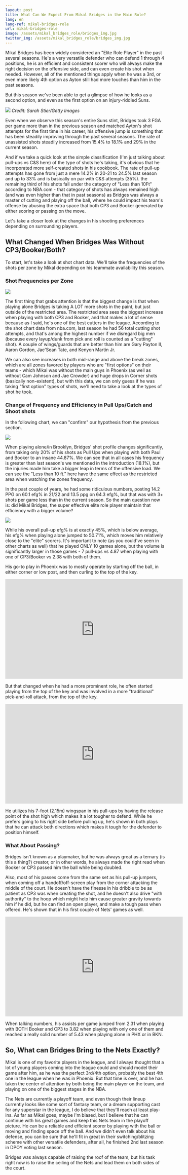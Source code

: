 ```yaml
---
layout: post
title: What Can We Expect From Mikal Bridges in the Main Role?
lang: en
lang-ref: mikal-bridges-role
url: mikal-bridges-role
image: /assets/mikal_bridges_role/bridges_img.jpg
twitter_img: /assets/mikal_bridges_role/bridges_img.jpg
---
```

Mikal Bridges has been widely considered an "Elite Role Player" in the past several seasons. He's a very versatile defender who can defend 1 through 4 positions, he is an efficient and consistent scorer who will always make the right decision on the offensive side, and can even create his shot when needed. However, all of the mentioned things apply when he was a 3rd, or even more likely 4th option as Ayton still had more touches than him in the past seasons.

But this season we've been able to get a glimpse of how he looks as a second option, and even as the first option on an injury-riddled Suns.

![](/assets/mikal_bridges_role/bridges_nets_img.jpg)
*Credit: Sarah Stier/Getty Images*

<!--more-->


Even when we observe this season's entire Suns stint, Bridges took 3 FGA per game more than in the previous season and matched Ayton's shot attempts for the first time in his career, his offensive jump is something that has been steadily improving through the past several seasons. The rate of unassisted shots steadily increased from 15.4% to 18.1% and 29% in the current season.

And if we take a quick look at the simple classification (I'm just talking about pull-ups vs C&S here) of the type of shots he's taking, it's obvious that he incorporated more self-created shots in his cookbook. The rate of pull-up attempts has gone from just a mere 14.2% in 20-21 to 24.5% last season and up to 33% and is basically on par with C&S attempts (35%). the remaining third of his shots fall under the category of "Less than 10Ft" according to NBA.com - that category of shots has always remained high (and was even higher than that in past seasons) as Bridges was always a master of cutting and playing off the ball, where he could impact his team's offense by abusing the extra space that both CP3 and Booker generated by either scoring or passing on the move.

Let's take a closer look at the changes in his shooting preferences depending on surrounding players.


## What Changed When Bridges Was Without CP3/Booker/Both?

To start, let's take a look at shot chart data. We'll take the frequencies of the shots per zone by Mikal depending on his teammate availability this season.

### Shot Frequencies per Zone

![](/assets/mikal_bridges_role/zone_freq_mikal.png)

The first thing that grabs attention is that the biggest change is that when playing alone Bridges is taking A LOT more shots in the paint, but just outside of the restricted area. The restricted area sees the biggest increase when playing with both CP3 and Booker, and that makes a lot of sense because as I said, he's one of the best cutters in the league. According to the shot chart data from nba.com, last season he had 56 total cutting shot attempts, and that's among the highest number if we disregard big men (because every layup/dunk from pick and roll is counted as a "cutting" shot). A couple of wings/guards that are better than him are Gary Payton II, Aaron Gordon, Jae'Sean Tate, and Kenyon Martin Jr.

We can also see increases in both mid-range and above the break zones, which are all zones favored by players who are "first options" on their teams - which Mikal was without the main guys in Phoenix (as well as without Cam Johnson and Jae Crowder) and huge drops in Corner shots (basically non-existent), but with this data, we can only guess if he was taking "first option" types of shots, we'll need to take a look at the types of shot he took.

### Change of Frequency and Efficiency in Pull Ups/Catch and Shoot shots

In the following chart, we can "confirm" our hypothesis from the previous section.

![](/assets/mikal_bridges_role/change_of_shot_type.png)

When playing alone/in Brooklyn, Bridges' shot profile changes significantly, from taking only 20% of his shots as Pull Ups when playing with both Paul and Booker to an insane 44.87%. We can see that in all cases his frequency is greater than last season's we mentioned in the introduction (18.1%), but the injuries made him take a bigger leap in terms of the offensive load. We can see the "Less than 10 ft." here have the same effect as the restricted area when watching the zones frequency.

In the past couple of years, he had some ridiculous numbers, posting 14.2 PPG on 60.1 efg% in 21/22 and 13.5 ppg on 64.3 efg%, but that was with 3+ shots per game less than in the current season. So the main question now is: did Mikal Bridges, the super effective elite role player maintain that efficiency with a bigger volume?


![](/assets/mikal_bridges_role/pull_up_eff_mikal.png)

While his overall pull-up efg% is at exactly 45%, which is below average, his efg% when playing alone jumped to 50.71%, which moves him relatively close to the "elite" scorers. It's important to note (as you could've seen in other charts as well) that he played ONLY 10 games alone, but the volume is significantly larger in those games - 7 pull-ups vs 4.87 when playing with one of CP3/Booker vs 2.38 with both of them.

His go-to play in Phoenix was to mostly operate by starting off the ball, in either corner or low post, and then curling to the top of the key.

<iframe width="560" height="315" src="https://www.youtube.com/embed/pBDRlVe6RC4" title="YouTube video player" frameborder="0" allow="accelerometer; autoplay; clipboard-write; encrypted-media; gyroscope; picture-in-picture; web-share" allowfullscreen></iframe>

But that changed when he had a more prominent role, he often started playing from the top of the key and was involved in a more "traditional" pick-and-roll attack, from the top of the key.

<iframe width="560" height="315" src="https://www.youtube.com/embed/85XHxrxz6Z8" title="YouTube video player" frameborder="0" allow="accelerometer; autoplay; clipboard-write; encrypted-media; gyroscope; picture-in-picture; web-share" allowfullscreen></iframe>

He utilizes his 7-foot (2.15m) wingspan in his pull-ups by having the release point of the shot high which makes it a lot tougher to defend. While he prefers going to his right side before pulling up, he's shown in both plays that he can attack both directions which makes it tough for the defender to position himself.


### What About Passing?

Bridges isn't known as a playmaker, but he was always great as a ternary (is this a thing?) creator, or in other words, he always made the right read when Booker or CP3 passed him the ball while being doubled.

Also, most of his passes come from the same set as his pull-up jumpers, when coming off a handoff/off-screen play from the corner attacking the middle of the court. He doesn't have the finesse in his dribble to be as patient as CP3 was when creating the shot, and he doesn't also drive "with authority" to the hoop which might help him cause greater gravity towards him if he did, but he can find an open player, and make a tough pass when offered. He's shown that in his first couple of Nets' games as well.

<iframe width="560" height="315" src="https://www.youtube.com/embed/N7VuLPywQF0" title="YouTube video player" frameborder="0" allow="accelerometer; autoplay; clipboard-write; encrypted-media; gyroscope; picture-in-picture; web-share" allowfullscreen></iframe>

When talking numbers, his assists per game jumped from 2.31 when playing with BOTH Booker and CP3 to 3.82 when playing with only one of them and reached a really solid number of 5.43 when playing alone in PHX or in BKN.

## So, What can Bridges Bring to the Nets Exactly?

Mikal is one of my favorite players in the league, and I always thought that a lot of young players coming into the league could and should model their game after him, as he was the perfect 3rd/4th option, probably the best 4th one in the league when he was in Phoenix. But that time is over, and he has taken the center of attention by both being the main player on the team, and playing on one of the biggest stages in the NBA.

The Nets are currently a playoff team, and even though their lineup currently looks like some sort of fantasy team, or a dream supporting cast for any superstar in the league, I do believe that they'll reach at least play-ins. As far as Mikal goes, maybe I'm biased, but I believe that he can continue with his great games and keep this Nets team in the playoff picture. He can be a reliable and efficient scorer by playing with the ball or moving and finding space off the ball. And we didn't even talk about his defense, you can be sure that he'll fit in great in their switching/blitzing scheme with other versatile defenders, after all, he finished 2nd last season in DPOY voting last season.

Bridges was always capable of raising the roof of the team, but his task right now is to raise the ceiling of the Nets and lead them on both sides of the court.
